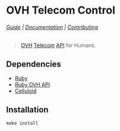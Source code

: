 # OVH Telecom Control

###### [Guide] | [Documentation] | [Contributing]

> [OVH] [Telecom][Telephony] [API] for Humans.

## Dependencies

- [Ruby]
- [Ruby OVH API]
- [Celluloid]

## Installation

```
make install
```

[Guide]: doc/guide.md
[Documentation]: doc/ovh-telecom-control.md
[Contributing]: CONTRIBUTING
[OVH]: https://ovh.com
[API]: https://api.ovh.com
[Telephony]: https://api.ovh.com/console/#/telephony
[Ruby]: http://ruby-lang.org
[Ruby OVH API]: https://rubygems.org/gems/ovh-api
[Celluloid]: https://celluloid.io
